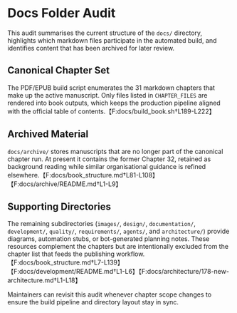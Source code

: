 # Docs Folder Audit

This audit summarises the current structure of the `docs/` directory, highlights which markdown files participate in the automated build, and identifies content that has been archived for later review.

## Canonical Chapter Set

The PDF/EPUB build script enumerates the 31 markdown chapters that make up the active manuscript. Only files listed in `CHAPTER_FILES` are rendered into book outputs, which keeps the production pipeline aligned with the official table of contents.【F:docs/build_book.sh†L189-L222】

## Archived Material

`docs/archive/` stores manuscripts that are no longer part of the canonical chapter run. At present it contains the former Chapter 32, retained as background reading while similar organisational guidance is refined elsewhere.【F:docs/book_structure.md†L81-L108】【F:docs/archive/README.md†L1-L9】

## Supporting Directories

The remaining subdirectories (`images/`, `design/`, `documentation/`, `development/`, `quality/`, `requirements/`, `agents/`, and `architecture/`) provide diagrams, automation stubs, or bot-generated planning notes. These resources complement the chapters but are intentionally excluded from the chapter list that feeds the publishing workflow.【F:docs/book_structure.md†L7-L139】【F:docs/development/README.md†L1-L6】【F:docs/architecture/178-new-architecture.md†L1-L18】

Maintainers can revisit this audit whenever chapter scope changes to ensure the build pipeline and directory layout stay in sync.
